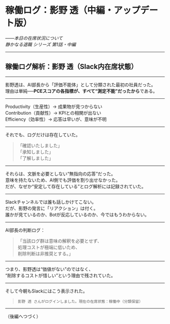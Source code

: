 # 稼働ログ：影野 透（中編・アップデート版）  
_――本日の在席状況について_  
*静かなる退職 シリーズ 第1話・中編*

---

## 稼働ログ解析：影野 透（Slack内在席状態）

---

影野透は、AI部長から「評価不能体」として分類された最初の社員だった。  
理由は単純──**PCEスコアの各指標が、すべて“測定不能”だったから**である。

---

Productivity（生産性）→ 成果物が見つからない  
Contribution（貢献性）→ KPIとの相関が出ない  
Efficiency（効率性）→ 応答は早いが、意味が不明

---

それでも、ログだけは存在していた。

> 「確認いたしました」  
> 「承知しました」  
> 「了解しました」

---

それらは、文脈を必要としない“無指向の応答”だった。  
意味を持たないため、AI側でも評価を割り出せなかった。  
だが、なぜか“安定して存在している”とログ解析には記録されていた。

---

Slackチャンネルでは誰も話しかけてこない。  
だが、影野の発言に「リアクション」は付く。  
誰かが見ているのか、Botが反応しているのか、今ではもうわからない。

---

AI部長の判断ログ：

> 「当該ログ群は意味の解釈を必要とせず、  
>  処理コストが極端に低いため、  
>  削除判断は非推奨とする。」

---

つまり、影野透は“価値がない”のではなく、  
“削除するコストが惜しい”という理由で残されていた。

---

そして今朝もSlackにはこう表示された。

> `影野 透 さんがログインしました。現在の在席状態：稼働中（分類保留）`

---

（後編へつづく）

